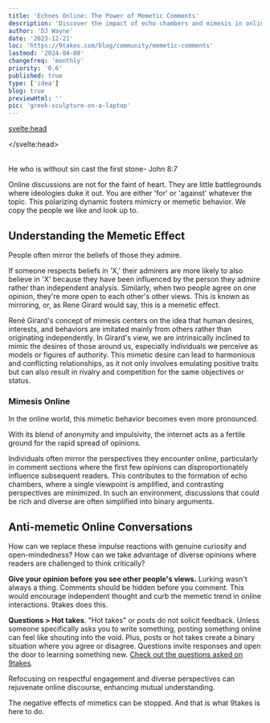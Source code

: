 ```yaml
---
title: 'Echoes Online: The Power of Memetic Comments'
description: 'Discover the impact of echo chambers and mimesis in online comments, analyzing how digital discourse shapes social perceptions.'
author: 'DJ Wayne'
date: '2023-12-21'
loc: 'https://9takes.com/blog/community/memetic-comments'
lastmod: '2024-04-08'
changefreq: 'monthly'
priority: '0.6'
published: true
type: ['idea']
blog: true
previewHtml: ''
pic: 'greek-sculpture-on-a-laptop'
---
```


<!-- steal like an artist there is nothing new under the sun -->

<svelte:head>

</svelte:head>

<script>
	import  PopCard  from "$lib/components/atoms/PopCard.svelte";
</script>

<div
  style="display: flex;
    justify-content: center;
  margin: 1rem 0;"
>
 <PopCard
    image={`/blogs/greek-sculpture-on-a-laptop.webp`}
    showIcon={false}
    tint={false}
    displayText=""
    altText="a Greek statue on his laptop reading the comments"
    subtext=""
  />

</div>

<p class="firstLetter">He who is without sin cast the first stone- John 8:7<p>

Online discussions are not for the faint of heart. They are little battlegrounds where ideologies duke it out. You are either 'for' or 'against' whatever the topic. This polarizing dynamic fosters mimicry or memetic behavior. We copy the people we like and look up to.

<!-- breaking the memetic hold, say something nice about someone you disagree with -->

<!-- Maybe someone we like supports X, so we  -->

 <!-- or conflict rather than constructive conversations. Comments on forums often turn memetic. They spread fast, fueling anger and hostility in digital realms. A key factor here is seeing others' comments before adding our own. This post explores how this visibility shapes our responses, often limiting diverse perspectives in online debates. -->

## Understanding the Memetic Effect

People often mirror the beliefs of those they admire.

If someone respects beliefs in 'X,' their admirers are more likely to also believe in 'X' because they have been influenced by the person they admire rather than independent analysis. Similarly, when two people agree on one opinion, they're more open to each other's other views. This is known as mirroring, or, as Rene Girard would say, this is a memetic effect.

René Girard's concept of mimesis centers on the idea that human desires, interests, and behaviors are imitated mainly from others rather than originating independently. In Girard's view, we are intrinsically inclined to mimic the desires of those around us, especially individuals we perceive as models or figures of authority. This mimetic desire can lead to harmonious and conflicting relationships, as it not only involves emulating positive traits but can also result in rivalry and competition for the same objectives or status.

### Mimesis Online

In the online world, this mimetic behavior becomes even more pronounced.

With its blend of anonymity and impulsivity, the internet acts as a fertile ground for the rapid spread of opinions.

Individuals often mirror the perspectives they encounter online, particularly in comment sections where the first few opinions can disproportionately influence subsequent readers. This contributes to the formation of echo chambers, where a single viewpoint is amplified, and contrasting perspectives are minimized. In such an environment, discussions that could be rich and diverse are often simplified into binary arguments.

<!-- To counteract this trend, it's crucial to foster a culture that values diverse opinions and encourages critical thinking, moving beyond the initial reactions that are so easily mimicked online. -->

<!-- ## René Girard and Online Echo Chambers

The term 'memetic' comes from René Girard's memetic theory. It suggests that our desires and behaviors are often copied from others, leading to rivalry and conflict. Furthermore, we are often unaware of what or whom we are copying. This theory can be seen in online forums. Comments often imitate popular or provocative opinions, creating similar responses. People are not saying original and authentic things. They are copying the opinions of the people they want to imitate.

This only compounds when a person can see other people's comments. Rather than participating in the conversation, they choose who they want to imitate and who they want to be against. -->

## Anti-memetic Online Conversations

How can we replace these impulse reactions with genuine curiosity and open-mindedness? How can we take advantage of diverse opinions where readers are challenged to think critically?

**Give your opinion before you see other people's views.** Lurking wasn't always a thing. Comments should be hidden before you comment. This would encourage independent thought and curb the memetic trend in online interactions. 9takes does this.

**Questions > Hot takes**. "Hot takes" or posts do not solicit feedback. Unless someone specifically asks you to write something, posting something online can feel like shouting into the void. Plus, posts or hot takes create a binary situation where you agree or disagree. Questions invite responses and open the door to learning something new. [Check out the questions asked on 9takes](/questions).

Refocusing on respectful engagement and diverse perspectives can rejuvenate online discourse, enhancing mutual understanding.

The negative effects of mimetics can be stopped. And that is what 9takes is here to do.

<script type="application/ld+json">
{
  "@context": "http://schema.org",
  "@graph": [
    {
      "@type": "Article",
      "articleBody": "This article discusses the 'echo chamber' effect in online discussions, highlighting how comments often turn memetic, fostering polarization. It explores René Girard's memetic theory, suggesting our behaviors and desires are often imitated, leading to conflict. The article also suggests methods to foster healthier online conversations.",
      "creator": {
        "@type": "Person",
        "name": "DJ Wayne",
        "sameAs": ["https://www.instagram.com/djwayne3/", "https://www.youtube.com/@djwayne3", "https://www.linkedin.com/in/davidtwayne/", "https://twitter.com/djwayne3"
        ]
      },
      "author": {
        "@type": "Person",
        "name": "DJ Wayne",
        "sameAs": [
          "https://www.instagram.com/djwayne3/",
          "https://www.youtube.com/@djwayne3",
          "https://www.linkedin.com/in/davidtwayne/",
          "https://twitter.com/djwayne3"
        ]
      },
      "dateModified": {
        "@type": "Date",
        "@value": "2024-04-08"
      },
      "datePublished": {
        "@type": "Date",
        "@value": "2023-12-21"
      },
      "description": "Discover the impact of echo chambers and mimesis in online comments, analyzing how digital discourse shapes social perceptions.",
      "headline": "The Echo Chamber Effect: How Online Comments Shape Our Views",
      "image": {
        "@type": "ImageObject",
        "height": 900,
        "url": "https://9takes.com/blogs/greek-sculpture-on-a-laptop.webp",
        "width": 900
      },
      "mainEntityOfPage": {
        "@id": "https://9takes.com/blog/community/memetic-comments",
        "@type": "WebPage"
      },
      "publisher": {
        "@type": "Organization",
        "sameAs": [
          "https://www.instagram.com/9takesdotcom/",
          "https://twitter.com/9takesdotcom"
        ],
        "logo": {
          "@type": "ImageObject",
          "url": "https://9takes.com/brand/darkRubix.png"
        },
        "name": "9takes"
      },
       "about": [
        {
            "@type": "Thing",
            "name": "Memetics",
            "description": "Memetics is the study of information and culture based on an analogy with Darwinian evolution. Proponents of memetics as evolutionary culture describe it as an approach of cultural information transfer",
            "SameAs": [
                "https://www.wikidata.org/wiki/Q23399",
                "http://en.wikipedia.org/wiki/Memetics"
            ]
        }
    ],
    "mentions": [
        {
            "@type": "Thing",
            "name": "Ren\u00e9 Girard",
            "description": "Rene Noel Theophile Girard (; French: [ZiRaR]; 25 December 1923 - 4 November 2015) was a French polymath historian literary critic and philosopher of social science whose work belongs to the tradition of philosophical anthropology. Girard was the author of nearly thirty books with his writings spanning many academic domains",
            "SameAs": [
                "https://www.wikidata.org/wiki/Q129228",
                "http://en.wikipedia.org/wiki/Ren\u00e9_Girard"
            ]
        },
        {
            "@type": "Thing",
            "name": "Internet forum",
            "description": "An Internet forum or message board is an online discussion site where people can hold conversations in the form of posted messages. They differ from chat rooms in that messages are often longer than one line of text and are at least temporarily archived",
            "SameAs": [
                "https://www.wikidata.org/wiki/Q168210",
                "http://en.wikipedia.org/wiki/Internet_forum"
            ]
        },
        {
            "@type": "Thing",
            "name": "Echo chamber (media)",
            "description": "In news media and social media an echo chamber is an environment or ecosystem in which participants encounter beliefs that amplify or reinforce their preexisting beliefs by communication and repetition inside a closed system and insulated from rebuttal. An echo chamber circulates existing views without encountering opposing views potentially resulting in confirmation bias",
            "SameAs": [
                "https://www.wikidata.org/wiki/Q3334446",
                "http://en.wikipedia.org/wiki/Echo_chamber_(media)"
            ]
        },
        {
            "@type": "Thing",
            "name": "Mimesis",
            "description": "Mimesis (; Ancient Greek: mimesis mimesis) is a term used in literary criticism and philosophy that carries a wide range of meanings including imitatio imitation nonsensuous similarity receptivity representation mimicry the act of expression the act of resembling and the presentation of the self. The original Ancient Greek term mimesis (mimesis) derives from mimeisthai (mimeisthai 'to imitate') itself coming from mimos (mimos 'imitator actor')",
            "SameAs": [
                "https://www.wikidata.org/wiki/Q468427",
                "http://en.wikipedia.org/wiki/Mimesis"
            ]
        }
    ]
    },
    {
      "@type": "FAQPage",
      "mainEntity": [
        {
          "@type": "Question",
          "acceptedAnswer": {
            "@type": "Answer",
            "text": "The echo chamber effect refers to the phenomenon where people in online forums and discussions tend to echo similar opinions, leading to a lack of diverse perspectives and fostering polarization."
          },
          "name": "What is the echo chamber effect in online conversations?"
        },
        {
          "@type": "Question",
          "acceptedAnswer": {
            "@type": "Answer",
            "text": "Memetics, derived from René Girard's theory, is the concept that our desires and behaviors are often imitated from others, leading to rivalry and conflict, particularly in online forums."
          },
          "name": "What is memetics in the context of online conversations?"
        },
        {
          "@type": "Question",
          "acceptedAnswer": {
            "@type": "Answer",
            "text": "Fostering healthier online conversations involves prompting users to reflect on their views before seeing others' comments, focusing on respectful engagement, and encouraging the exploration of diverse perspectives."
          },
          "name": "How can healthier online conversations be fostered?"
        }
      ]
    }
  ]
}

</script>

<style lang="scss">
</style>
